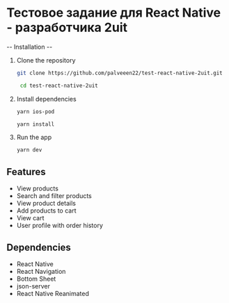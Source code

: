 # Тестовое задание для React Native - разработчика 2uit

-- Installation --

1. Clone the repository
    ```bash
    git clone https://github.com/palveeen22/test-react-native-2uit.git
    ```
   ```bash
    cd test-react-native-2uit
    ```

2. Install dependencies
    ```bash
    yarn ios-pod
    ```
    
    ```bash
    yarn install
    ```
3. Run the app
    ```bash
    yarn dev
    ```

## Features

- View products
- Search and filter products
- View product details
- Add products to cart
- View cart
- User profile with order history

## Dependencies

- React Native
- React Navigation
- Bottom Sheet
- json-server
- React Native Reanimated
